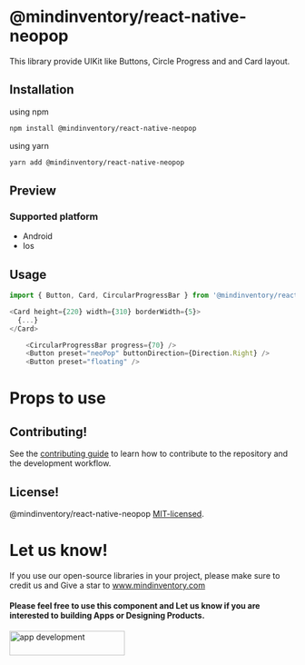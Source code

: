 # @mindinventory/react-native-neopop

This library provide UIKit like Buttons, Circle Progress and and Card layout.

## Installation

using npm

```sh
npm install @mindinventory/react-native-neopop
```

using yarn

```sh
yarn add @mindinventory/react-native-neopop
```

## Preview

### Supported platform

- Android
- Ios

## Usage

```js
import { Button, Card, CircularProgressBar } from '@mindinventory/react-native-neopop';
```

```js
<Card height={220} width={310} borderWidth={5}>
  {...}
</Card>
```

```js
    <CircularProgressBar progress={70} />
    <Button preset="neoPop" buttonDirection={Direction.Right} />
    <Button preset="floating" />
```

# Props to use



## Contributing!

See the [contributing guide](CONTRIBUTING.md) to learn how to contribute to the repository and the development workflow.

## License!

@mindinventory/react-native-neopop [MIT-licensed](https://github.com/Mindinventory/mindinventory/react-native-neopop/blob/main/LICENSE).

# Let us know!

If you use our open-source libraries in your project, please make sure to credit us and Give a star to www.mindinventory.com

<p><h4>Please feel free to use this component and Let us know if you are interested to building Apps or Designing Products.</h4>
<a href="https://www.mindinventory.com/contact-us.php?utm_source=gthb&utm_medium=repo&utm_campaign=react-native-neopop" target="__blank">
<img src="https://github.com/Sammindinventory/MindInventory/blob/main/hirebutton.png" width="203" height="43"  alt="app development">
</a>
